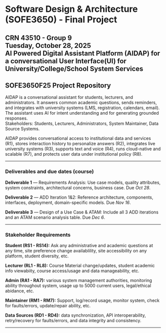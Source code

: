 # Software Design & Architecture (SOFE3650) - Final Project
**CRN 43510 - Group 9**  
**Tuesday, October 28, 2025**  
**AI Powered Digital Assistant Platform (AIDAP) for a conversational User Interface(UI) for University/College/School System Services**  
---  
**SOFE3650F25 Project Repository**   
---

AIDAP is a conversational assistant for students, lecturers, and administrators. It answers common academic questions, sends reminders, and integrates with university systems (LMS, registration, calendars, email). The assistant uses AI for intent understanding and for generating grounded responses.   
Stakeholders: Students, Lecturers, Administrators, System Maintainer, Data Source Systems.  

AIDAP provides conversational access to institutional data and services (R1), stores interaction history to personalize answers (R2), integrates live university systems (R3), supports text and voice (R4), runs cloud-native and scalable (R7), and protects user data under institutional policy (R8).

---

### Deliverables and due dates (course)

**Deliverable 1** — Requirements Analysis: Use case models, quality attributes, system constraints, architectural concerns, business case. Due *Oct 28*. 

**Deliverable 2** — ADD Iteration 1&2: Reference architecture, components, interfaces, deployment, domain-specific models. Due *Nov 16*. 

**Deliverable 3** — Design of a Use Case & ATAM: Include all 3 ADD iterations and an ATAM scenario analysis table. Due *Dec 6*. 

---

### Stakeholder Requirements

**Student (RS1 - RS14):** Ask any administrative and academic questions at any time, site preference change availablility, site accessibility on any platform, student diversity, etc.

**Lecturer (RL1 - RL8):** Course Material change/updates, student academic info viewabiity, course access/usage and data manageability, etc. 

**Admin (RA1 - RA7):** various system management authorities, monitoring ability throughout system, usage up to 5000 current users, legal/ethical abidance, etc.

**Maintainer (RM1 - RM7):** Support, log/record usage, monitor system, check for faults/errors, update/repair ability, etc. 

**Data Sources (RD1 - RD4):** data synchronization, API interoperability, retry/recovery for faults/errors, and data integrity and consistency.

---
